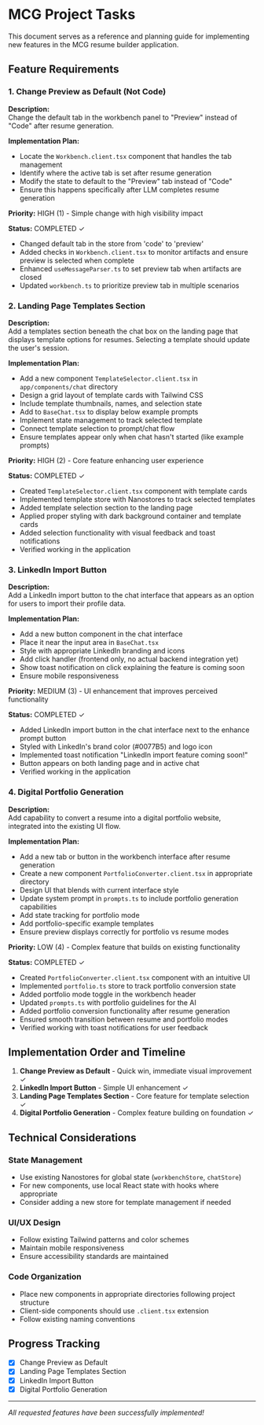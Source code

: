 # MCG Project Tasks

This document serves as a reference and planning guide for implementing new features in the MCG resume builder application.

## Feature Requirements

### 1. Change Preview as Default (Not Code)
**Description:**  
Change the default tab in the workbench panel to "Preview" instead of "Code" after resume generation.

**Implementation Plan:**
- Locate the `Workbench.client.tsx` component that handles the tab management
- Identify where the active tab is set after resume generation
- Modify the state to default to the "Preview" tab instead of "Code"
- Ensure this happens specifically after LLM completes resume generation

**Priority:** HIGH (1) - Simple change with high visibility impact

**Status:** COMPLETED ✓
- Changed default tab in the store from 'code' to 'preview'
- Added checks in `Workbench.client.tsx` to monitor artifacts and ensure preview is selected when complete
- Enhanced `useMessageParser.ts` to set preview tab when artifacts are closed
- Updated `workbench.ts` to prioritize preview tab in multiple scenarios

### 2. Landing Page Templates Section
**Description:**  
Add a templates section beneath the chat box on the landing page that displays template options for resumes. Selecting a template should update the user's session.

**Implementation Plan:**
- Add a new component `TemplateSelector.client.tsx` in `app/components/chat` directory
- Design a grid layout of template cards with Tailwind CSS
- Include template thumbnails, names, and selection state
- Add to `BaseChat.tsx` to display below example prompts
- Implement state management to track selected template
- Connect template selection to prompt/chat flow 
- Ensure templates appear only when chat hasn't started (like example prompts)

**Priority:** HIGH (2) - Core feature enhancing user experience

**Status:** COMPLETED ✓
- Created `TemplateSelector.client.tsx` component with template cards
- Implemented template store with Nanostores to track selected templates
- Added template selection section to the landing page
- Applied proper styling with dark background container and template cards 
- Added selection functionality with visual feedback and toast notifications
- Verified working in the application

### 3. LinkedIn Import Button
**Description:**  
Add a LinkedIn import button to the chat interface that appears as an option for users to import their profile data.

**Implementation Plan:**
- Add a new button component in the chat interface 
- Place it near the input area in `BaseChat.tsx`
- Style with appropriate LinkedIn branding and icons
- Add click handler (frontend only, no actual backend integration yet)
- Show toast notification on click explaining the feature is coming soon
- Ensure mobile responsiveness

**Priority:** MEDIUM (3) - UI enhancement that improves perceived functionality

**Status:** COMPLETED ✓
- Added LinkedIn import button in the chat interface next to the enhance prompt button
- Styled with LinkedIn's brand color (#0077B5) and logo icon
- Implemented toast notification "LinkedIn import feature coming soon!"
- Button appears on both landing page and in active chat
- Verified working in the application

### 4. Digital Portfolio Generation
**Description:**  
Add capability to convert a resume into a digital portfolio website, integrated into the existing UI flow.

**Implementation Plan:**
- Add a new tab or button in the workbench interface after resume generation
- Create a new component `PortfolioConverter.client.tsx` in appropriate directory
- Design UI that blends with current interface style
- Update system prompt in `prompts.ts` to include portfolio generation capabilities
- Add state tracking for portfolio mode
- Add portfolio-specific example templates
- Ensure preview displays correctly for portfolio vs resume modes

**Priority:** LOW (4) - Complex feature that builds on existing functionality

**Status:** COMPLETED ✓
- Created `PortfolioConverter.client.tsx` component with an intuitive UI
- Implemented `portfolio.ts` store to track portfolio conversion state
- Added portfolio mode toggle in the workbench header
- Updated `prompts.ts` with portfolio guidelines for the AI
- Added portfolio conversion functionality after resume generation
- Ensured smooth transition between resume and portfolio modes
- Verified working with toast notifications for user feedback

## Implementation Order and Timeline

1. **Change Preview as Default** - Quick win, immediate visual improvement ✓
2. **LinkedIn Import Button** - Simple UI enhancement ✓
3. **Landing Page Templates Section** - Core feature for template selection ✓
4. **Digital Portfolio Generation** - Complex feature building on foundation ✓

## Technical Considerations

### State Management
- Use existing Nanostores for global state (`workbenchStore`, `chatStore`)
- For new components, use local React state with hooks where appropriate
- Consider adding a new store for template management if needed

### UI/UX Design
- Follow existing Tailwind patterns and color schemes
- Maintain mobile responsiveness
- Ensure accessibility standards are maintained

### Code Organization
- Place new components in appropriate directories following project structure
- Client-side components should use `.client.tsx` extension
- Follow existing naming conventions

## Progress Tracking

- [x] Change Preview as Default
- [x] Landing Page Templates Section
- [x] LinkedIn Import Button
- [x] Digital Portfolio Generation

---

*All requested features have been successfully implemented!* 
